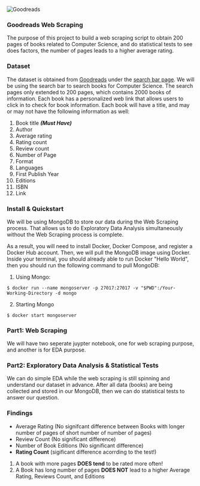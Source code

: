 ![Goodreads](https://s2982.pcdn.co/wp-content/uploads/2020/10/goodreads-logo-700x373.jpg.optimal.jpg)
### Goodreads Web Scraping 
The purpose of this project to build a web scraping script to obtain 200 pages of books related to Computer Science, and do statistical tests to see does factors, the number of pages leads to a higher average rating.

### Dataset
The dataset is obtained from [Goodreads](https://www.goodreads.com/) under the [search bar page](https://www.goodreads.com/search?page=1&q=Computer+Science&qid=iHFbTUVsHL&search_type=books&tab=books&utf8=%E2%9C%93). We will be using the search bar to search books for Computer Science. The search pages only extended to 200 pages, which contains 2000 books of information. Each book has a personalized web link that allows users to click in to check for book information. Each book will have a title, and may or may not have the following information as well:

1. Book title ***(Must Have)***
2. Author  
3. Average rating 
4. Rating count
5. Review count
6. Number of Page
7. Format
8. Languages
9. First Publish Year
10. Editions 
11. ISBN
12. Link

### Install & Quickstart
We will be using MongoDB to store our data during the Web Scraping process. That allows us to do Exploratory Data Analysis simultaneously without the Web Scraping process is complete. 

As a result, you will need to install Docker, Docker Compose, and register a Docker Hub account. Then, we will pull the MongoDB image using Docker. Inside your terminal, you should already able to run Docker "Hello World", then you should run the following command to pull MongoDB:
1. Using Mongo:

```$ docker run --name mongoserver -p 27017:27017 -v "$PWD":/Your-Working-Directory -d mongo```

2. Starting Mongo

```$ docker start mongoserver```

### Part1: Web Scraping
We will have two seperate juypter notebook, one for web scraping purpose, and another is for EDA purpose.

### Part2: Exploratory Data Analysis & Statistical Tests
We can do simple EDA while the web scraping is still spinning and understand our dataset in advance. After all data (books) are being collected and stored in our MongoDB, then we can do statistical tests to answer our question. 

### Findings
* Average Rating (No signifcant difference between Books with longer number of pages of short number of number of pages)
* Review Count (No significant difference)
* Number of Book Editions (No significant difference)
* **Rating Count** (sigificant difference acorrding to the test!)

1. A book with more pages **DOES tend** to be rated more often!
2. A Book has long number of pages **DOES NOT** lead to a higher Average Rating, Reviews Count, and Editions

